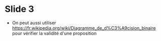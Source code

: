 #	Slide 3

- On peut aussi utiliser https://fr.wikipedia.org/wiki/Diagramme_de_d%C3%A9cision_binaire pour vérifier la validité d'une proposition